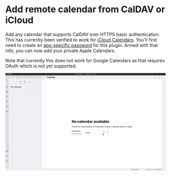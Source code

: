 # Add remote calendar from CalDAV or iCloud

Add any calendar that supports CalDAV over HTTPS basic authentication. This has currently been verified to work for [iCloud Calendars](https://www.icloud.com/calendar). You'll first need to create an [app-specific password](https://support.apple.com/en-us/HT204397) for this plugin. Armed with that info, you can now add your private Apple Calendars.

Note that currently this does not work for Google Calendars as that requires OAuth which is not yet supported.

![](../assets/sync-setup-caldav.gif)
